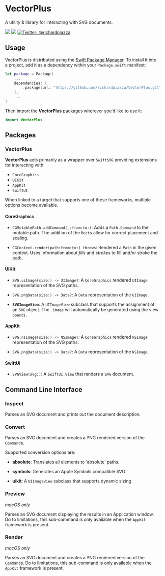 # VectorPlus

A utility & library for interacting with SVG documents.

<p>
    <img src="https://github.com/richardpiazza/VectorPlus/workflows/Swift/badge.svg?branch=main" />
    <img src="https://img.shields.io/badge/Swift-5.2-orange.svg" />
    <a href="https://twitter.com/richardpiazza">
        <img src="https://img.shields.io/badge/twitter-@richardpiazza-blue.svg?style=flat" alt="Twitter: @richardpiazza" />
    </a>
</p>

## Usage

VectorPlus is distributed using the [Swift Package Manager](https://swift.org/package-manager). To install it into a project, add it as a dependency within your `Package.swift` manifest:

```swift
let package = Package(
    ...
    dependencies: [
        .package(url: "https://github.com/richardpiazza/VectorPlus.git", from: "0.3.0")
    ],
    ...
)
```

Then import the **VectorPlus** packages wherever you'd like to use it:

```swift
import VectorPlus
```

## Packages

### VectorPlus

**VectorPlus** acts primarily as a wrapper over `SwiftSVG` providing extensions for interacting with:

* `CoreGraphics`
* `UIKit`
* `AppKit`
* `SwiftUI`

When linked to a target that supports one of these frameworks, multiple options become available.

#### CoreGraphics

* `CGMutablePath.addCommand(_:from:to:)`: Adds a `Path.Command` to the mutable path. The addition of the `Rect`s allow for correct placement and scaling.

* `CGContext.render(path:from:to:) throws`: Rendered a `Path` in the given context. Uses information about _fills_ and _strokes_ to fill and/or stroke the path.

#### UIKit

* `SVG.uiImage(size:) -> UIImage?`: A `CoreGraphics` rendered `UIImage` representation of the SVG paths.

* `SVG.pngData(size:) -> Data?`: A `Data` representation of the `UIImage`.

* **`SVGImageView`**: A `UIImageView` subclass that supports the assignment of an `SVG` object. The `.image` will automatically be generated using the view `bounds`.

#### AppKit

* `SVG.nsImage(size:) -> NSImage?`: A `CoreGraphics` rendered `NSImage` representation of the SVG paths.

* `SVG.pngData(size:) -> Data?`: A `Data` representation of the `NSImage`.

#### SwiftUI

* `SVGView(svg:)`: A `SwiftUI.View` that renders a `SVG` document.

## Command Line Interface

### Inspect

Parses an SVG document and prints out the document description.

### Convert

Parses an SVG document and creates a PNG rendered version of the `Command`s.

Supported conversion options are:

* **absolute**: Translates all elements to 'absolute' paths.

* **symbols**: Generates an Apple Symbols compatible SVG.

* **uikit**: A `UIImageView` subclass that supports dynamic sizing.

### Preview

_macOS only_

Parses an SVG document displaying the results in an Application window. Do to limitations, this sub-command is only available when the `AppKit` framework is present.

### Render

_macOS only_

Parses an SVG document and creates a PNG rendered version of the `Command`s. Do to limitations, this sub-command is only available when the `AppKit` framework is present.
